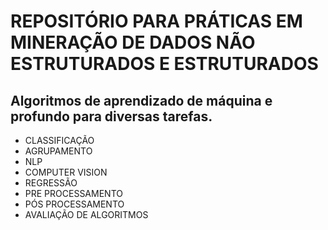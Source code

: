 # REPOSITÓRIO PARA PRÁTICAS EM MINERAÇÃO DE DADOS NÃO ESTRUTURADOS E ESTRUTURADOS

## Algoritmos de aprendizado de máquina e profundo para diversas tarefas.

- CLASSIFICAÇÃO
- AGRUPAMENTO
- NLP
- COMPUTER VISION
- REGRESSÃO
- PRE PROCESSAMENTO
- PÓS PROCESSAMENTO
- AVALIAÇÃO DE ALGORITMOS

